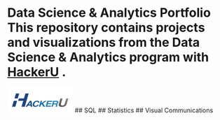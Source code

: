 # Data Science & Analytics Portfolio This repository contains projects and visualizations from the Data Science & Analytics program with [HackerU](https://hackerusa.com/) .
<img src="https://github.com/wiazur/data-analytics-portfolio/blob/main/hackeru-logo.png" width="150"/>
## SQL
## Statistics
## Visual Communications
